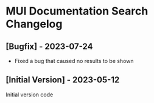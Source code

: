 # MUI Documentation Search Changelog

## [Bugfix] - 2023-07-24

- Fixed a bug that caused no results to be shown

## [Initial Version] - 2023-05-12

Initial version code

